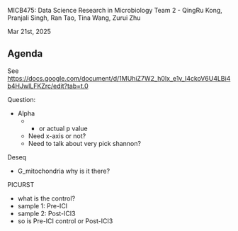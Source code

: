 MICB475: Data Science Research in Microbiology
Team 2 - QingRu Kong, Pranjali Singh, Ran Tao, Tina Wang, Zurui Zhu

Mar 21st, 2025

## Agenda

See https://docs.google.com/document/d/1MUhiZ7W2_h0Ix_e1v_I4ckoV6U4LBi4b4HJwlLFKZrc/edit?tab=t.0

Question:
- Alpha
  - * or actual p value
  - Need x-axis or not?
  - Need to talk about very pick shannon?

Deseq
  - G_mitochondria why is it there?

PICURST
  - what is the control?
  - sample 1: Pre-ICI
  - sample 2: Post-ICI3
  - so is Pre-ICI control or Post-ICI3
